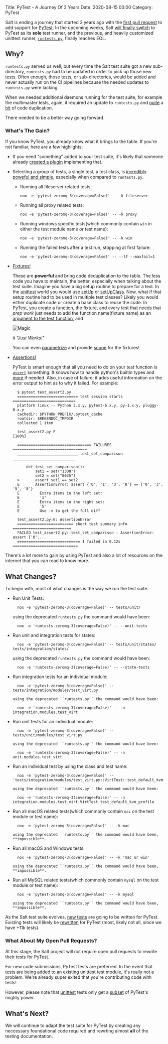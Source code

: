 Title: PyTest - A Journey Of 3 Years
Date: 2020-08-15 00:00
Category: PyTest

Salt is ending a journey that started 3 years ago with the [first pull request](https://github.com/saltstack/salt/pull/39625) to add support for [PyTest](https://docs.pytest.org). In the upcoming weeks, Salt [will finally switch](https://github.com/saltstack/salt/pull/57897) to PyTest as its **sole** test runner, and the previous, and heavily customized unittest runner, [`runtests.py`](https://github.com/saltstack/salt/blob/v3001.1/tests/runtests.py), finally reaches EOL.

## Why?
`runtests.py` served us well, but every time the Salt test suite got a new sub-directory, `runtests.py` had to be updated in order to pick up those new tests. Often enough, those tests, or sub-directories, would be added and never actually run on the CI pipelines because the needed updates to `runtests.py` were lacking.

When we needed additional daemons running for the test suite, for example the multimaster tests, again, it required an update to `runtests.py` and [quite](https://github.com/saltstack/salt/blob/v3001.1/tests/integration/__init__.py#L177-L1494) a [bit](https://github.com/saltstack/salt/blob/v3001.1/tests/multimaster/__init__.py#L61-L779) of code duplication.

There needed to be a better way going forward.

### What's The Gain?
If you know PyTest, you already know what it brings to the table. If you're not familiar, here are a few highlights:
* If you need "something" added to your test suite, it's likely that someone already [created a plugin](https://plugincompat.herokuapp.com/) implementing that.

* Selecting a group of tests, a single test, a test class, is [incredibly poweful and simple](https://docs.pytest.org/en/stable/usage.html#specifying-tests-selecting-tests), especially when compared to `runtests.py`.

  * Running all fileserver related tests:

        nox -e 'pytest-zeromq-3(coverage=False)' -- -k fileserver

  * Running all proxy related tests:

        nox -e 'pytest-zeromq-3(coverage=False)' -- -k proxy


  * Running windows specific tests(which commonly contain ``win`` in either the test module name or test name):

        nox -e 'pytest-zeromq-3(coverage=False)' -- -k win


  * Running the failed tests after a test run, stopping at first failure:

        nox -e 'pytest-zeromq-3(coverage=False)' -- --lf --maxfail=1


* [Fixtures!](https://docs.pytest.org/en/stable/fixture.html)

    These are **powerful** and bring code deduplication to the table. The less code you have to maintain, the better, especially when talking about the test suite.
    Imagine you have a big setup routine to prepare for a test. In the [unittest](https://docs.python.org/3/library/unittest.html) world you would use [setUp](https://docs.python.org/3/library/unittest.html#unittest.TestCase.setUp) or [setUpClass](https://docs.python.org/3/library/unittest.html#unittest.TestCase.setUpClass).
    Now, what if that setup routine had to be used in multiple test classes?
    Likely you would either duplicate code or create a base class to reuse the code.
    In PyTest, you create a function, the fixture, and every test that needs that *prep work* just needs to add the function name(fixture name) as an [argument to the test function](https://docs.pytest.org/en/stable/fixture.html#fixtures-as-function-arguments), and

    ![Magic](https://media.giphy.com/media/12NUbkX6p4xOO4/giphy.gif)

    it *"Just Works!"*

    You can even [parametrize](https://docs.pytest.org/en/stable/fixture.html#fixture-parametrize) and provide [scope](https://docs.pytest.org/en/stable/fixture.html#scope-sharing-fixtures-across-classes-modules-packages-or-session) for the fixtures!

* [Assertions!](https://docs.pytest.org/en/stable/assert.html)

    PyTest is smart enough that all you need to do on your test function is [`assert`](https://docs.python.org/3/reference/simple_stmts.html#the-assert-statement) something. It knows how to handle python's builtin types and [more](https://docs.pytest.org/en/stable/assert.html#defining-your-own-explanation-for-failed-assertions) if needed. Also, in case of failure, it adds useful information on the error output to hint as to why it failed. For example:

        $ pytest test_assert2.py
        =========================== test session starts ============================
        platform linux -- Python 3.x.y, pytest-6.x.y, py-1.x.y, pluggy-0.x.y
        cachedir: $PYTHON_PREFIX/.pytest_cache
        rootdir: $REGENDOC_TMPDIR
        collected 1 item

        test_assert2.py F                                                    [100%]

        ================================= FAILURES =================================
        ___________________________ test_set_comparison ____________________________

            def test_set_comparison():
                set1 = set("1308")
                set2 = set("8035")
        >       assert set1 == set2
        E       AssertionError: assert {'0', '1', '3', '8'} == {'0', '3', '5', '8'}
        E         Extra items in the left set:
        E         '1'
        E         Extra items in the right set:
        E         '5'
        E         Use -v to get the full diff

        test_assert2.py:6: AssertionError
        ========================= short test summary info ==========================
        FAILED test_assert2.py::test_set_comparison - AssertionError: assert {'0'...
        ============================ 1 failed in 0.12s =============================

There's a lot more to gain by using PyTest and also a lot of resources on the internet that you can read to know more.

## What Changes?
To begin with, most of what changes is the way we run the test suite.

* Run Unit Tests:

        nox -e 'pytest-zeromq-3(coverage=False)' -- tests/unit/

    using the deprecated ``runtests.py`` the command would have been:

        nox -e 'runtests-zeromq-3(coverage=False)' -- --unit-tests

* Run unit and integration tests for states:

        nox -e 'pytest-zeromq-3(coverage=False)' -- tests/unit/states/ tests/integration/states/

    using the deprecated ``runtests.py`` the command would have been:

        nox -e 'runtests-zeromq-3(coverage=False)' -- --state-tests

* Run integration tests for an individual module:

        nox -e 'pytest-zeromq-3(coverage=False)' -- tests/integration/modules/test_virt.py

      using the deprecated ``runtests.py`` the command would have been:

        nox -e 'runtests-zeromq-3(coverage=False)' -- -n integration.modules.test_virt

* Run unit tests for an individual module:

        nox -e 'pytest-zeromq-3(coverage=False)' -- tests/unit/modules/test_virt.py

      using the deprecated ``runtests.py`` the command would have been:

        nox -e 'runtests-zeromq-3(coverage=False)' -- -n unit.modules.test_virt

* Run an individual test by using the class and test name:

        nox -e 'pytest-zeromq-3(coverage=False)' -- 'tests/integration/modules/test_virt.py::VirtTest::test_default_kvm_profile'

      using the deprecated ``runtests.py`` the command would have been:

        nox -e 'runtests-zeromq-3(coverage=False)' -- -n integration.modules.test_virt.VirtTest.test_default_kvm_profile

* Run all macOS related tests(which commonly contain ``mac`` on the test module or test name):

        nox -e 'pytest-zeromq-3(coverage=False)' -- -k mac

      using the deprecated ``runtests.py`` the command would have been, **impossible**.

* Run all macOS and Windows tests:

        nox -e 'pytest-zeromq-3(coverage=False)' -- -k 'mac or win'

      using the deprecated ``runtests.py`` the command would have been, **impossible**.

* Run all MySQL related tests(which commonly contain ``mysql`` on the test module or test name):

        nox -e 'pytest-zeromq-3(coverage=False)' -- -k mysql

      using the deprecated ``runtests.py`` the command would have been, **impossible**.


As the Salt test suite evolves, [new tests](https://github.com/saltstack/salt/tree/master/tests/pytests) are going to be written for PyTest. Existing tests will likely be [rewritten](https://github.com/saltstack/salt/pull/57599) for PyTest (most, likely not all, since we have +11k tests).

### What About My Open Pull Requests?
At this stage, the Salt project will not require open pull requests to rewrite their tests for PyTest.

For new code submissions, PyTest tests are preferred. In the event that tests are being added to an existing unittest test module, it's really not a problem. We're already super exited that you're contributing code with tests!

However, please note that [unittest](https://docs.python.org/3/library/unittest.html) tests only get a [subset](https://docs.pytest.org/en/stable/unittest.html) of PyTest's mighty power.

## What's Next?
We will continue to adapt the test suite for PyTest by creating any neccessary foundational code required and rewrting almost **all** of the testing documentation.
